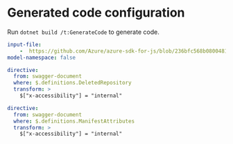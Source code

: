 # Generated code configuration

Run `dotnet build /t:GenerateCode` to generate code.

``` yaml
input-file:
    -  https://github.com/Azure/azure-sdk-for-js/blob/236bfc568b08004811e219e8cecf284005cd3ea0/sdk/containerregistry/container-registry/swagger/containerregistry.json
model-namespace: false
```

``` yaml
directive:
  from: swagger-document
  where: $.definitions.DeletedRepository
  transform: >
    $["x-accessibility"] = "internal"
```

``` yaml
directive:
  from: swagger-document
  where: $.definitions.ManifestAttributes
  transform: >
    $["x-accessibility"] = "internal"
```
